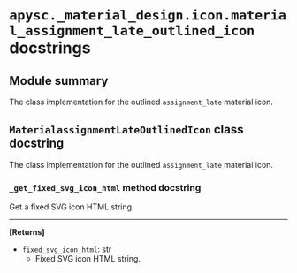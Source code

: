 # `apysc._material_design.icon.material_assignment_late_outlined_icon` docstrings

## Module summary

The class implementation for the outlined `assignment_late` material icon.

## `MaterialassignmentLateOutlinedIcon` class docstring

The class implementation for the outlined `assignment_late` material icon.

### `_get_fixed_svg_icon_html` method docstring

Get a fixed SVG icon HTML string.<hr>

**[Returns]**

- `fixed_svg_icon_html`: str
  - Fixed SVG icon HTML string.